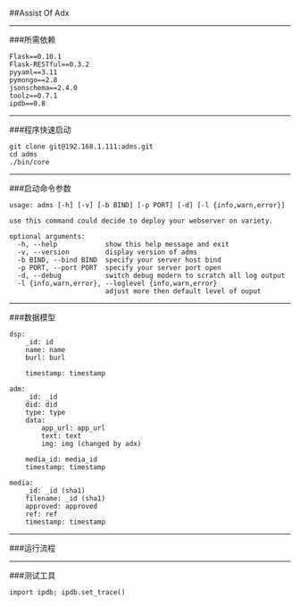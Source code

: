 ##Assist Of Adx

---

###所需依赖

    Flask==0.10.1
    Flask-RESTful==0.3.2
    pyyaml==3.11
    pymongo==2.8
    jsonschema==2.4.0
    toolz==0.7.1
    ipdb==0.8

---

###程序快速启动

    git clone git@192.168.1.111:adms.git
    cd adms
    ./bin/core

---

###启动命令参数

    usage: adms [-h] [-v] [-b BIND] [-p PORT] [-d] [-l {info,warn,error}]

    use this command could decide to deploy your webserver on variety.

    optional arguments:
      -h, --help            show this help message and exit
      -v, --version         display version of adms
      -b BIND, --bind BIND  specify your server host bind
      -p PORT, --port PORT  specify your server port open
      -d, --debug           switch debug modern to scratch all log output
      -l {info,warn,error}, --loglevel {info,warn,error}
                            adjust more then default level of ouput

---

###数据模型

    dsp:
        _id: id
        name: name 
        burl: burl

        timestamp: timestamp

    adm:
        _id: _id
        did: did
        type: type
        data:
            app_url: app_url
            text: text
            img: img (changed by adx)

        media_id: media_id
        timestamp: timestamp

    media:
        _id: _id (sha1)
        filename: _id (sha1)
        approved: approved
        ref: ref
        timestamp: timestamp

---

###运行流程

---

###测试工具

    import ipdb; ipdb.set_trace()

